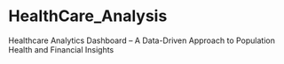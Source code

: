 # HealthCare_Analysis
Healthcare Analytics Dashboard – A Data-Driven Approach to Population Health and Financial Insights
